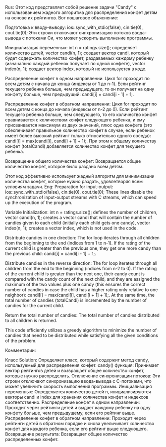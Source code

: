 Rus:
Этот код представляет собой решение задачи "Candy" с использованием жадного алгоритма для распределения конфет детям на основе их рейтингов. Вот пошаговое объяснение:

Подготовка к вводу-выводу: ios::sync_with_stdio(false), cin.tie(0), cout.tie(0); Эти строки отключают синхронизацию потоков ввода-вывода с потоками Си, что может ускорить выполнение программы.

Инициализация переменных: int n = ratings.size(); определяет количество детей, vector<int> candi(n, 1); создает вектор candi, который будет содержать количество конфет, раздаваемых каждому ребенку (изначально каждый ребенок получает по одной конфете), vector<int> index(n, 1); создает вектор index, который не используется в коде.

Распределение конфет в одном направлении: Цикл for проходит по всем детям с начала до конца (индексы от 1 до n-1). Если рейтинг текущего ребенка больше, чем предыдущего, то он получает на одну конфету больше, чем предыдущий: candi[i] = candi[i - 1] + 1;.

Распределение конфет в обратном направлении: Цикл for проходит по всем детям с конца до начала (индексы от n-2 до 0). Если рейтинг текущего ребенка больше, чем следующего, то его количество конфет сравнивается с количеством конфет следующего ребенка, и ему присваивается максимум из двух значений, плюс одна конфета (это обеспечивает правильное количество конфет в случае, если ребенок имеет более высокий рейтинг только относительно одного соседа): candi[i] = max(candi[i], candi[i + 1] + 1);. При этом к общему количеству конфет (totalCandi) добавляется количество конфет для текущего ребенка.

Возвращение общего количества конфет: Возвращается общее количество конфет, которое было раздано всем детям.

Этот код эффективно использует жадный алгоритм для минимизации количества конфет, которые нужно раздать, удовлетворяя всем условиям задачи.
Eng:
Preparation for input-output: ios::sync_with_stdio(false), cin.tie(0), cout.tie(0); These lines disable the synchronization of input-output streams with C streams, which can speed up the execution of the program.

Variable Initialization: int n = ratings.size(); defines the number of children, vector<int> candi(n, 1); creates a vector candi that will contain the number of candies given to each child (initially each child gets one candy), vector<int> index(n, 1); creates a vector index, which is not used in the code.

Distribute candies in one direction: The for loop iterates through all children from the beginning to the end (indices from 1 to n-1). If the rating of the current child is greater than the previous one, they get one more candy than the previous child: candi[i] = candi[i - 1] + 1;.

Distribute candies in the reverse direction: The for loop iterates through all children from the end to the beginning (indices from n-2 to 0). If the rating of the current child is greater than the next one, their candy count is compared with the candy count of the next child, and they are assigned the maximum of the two values plus one candy (this ensures the correct number of candies in case the child has a higher rating only relative to one neighbor): candi[i] = max(candi[i], candi[i + 1] + 1);. At the same time, the total number of candies (totalCandi) is incremented by the number of candies for the current child.

Return the total number of candies: The total number of candies distributed to all children is returned.

This code efficiently utilizes a greedy algorithm to minimize the number of candies that need to be distributed while satisfying all the given conditions of the problem.

Комментарии:

Класс Solution: Определяет класс, который содержит метод candy, используемый для распределения конфет.
candy() функция: Принимает вектор рейтингов детей и возвращает общее количество конфет, которые нужно распределить.
Отключение синхронизации потоков: Эти строки отключают синхронизацию ввода-вывода с C-потоками, что может увеличить скорость выполнения программы.
Инициализация переменных: Определяется количество детей n, инициализируются векторы candi и index для хранения количества конфет и индексов соответственно.
Распределение конфет в одном направлении: Проходит через рейтинги детей и выдает каждому ребенку на одну конфету больше, чем предыдущему, если его рейтинг выше.
Распределение конфет в обратном направлении: Проходит через рейтинги детей в обратном порядке и снова увеличивает количество конфет для каждого ребенка, если его рейтинг выше следующего.
Возвращение результата: Возвращает общее количество распределенных конфет.
